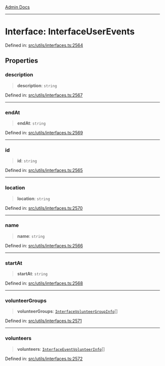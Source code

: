 [Admin Docs](/)

***

# Interface: InterfaceUserEvents

Defined in: [src/utils/interfaces.ts:2564](https://github.com/PalisadoesFoundation/talawa-admin/blob/main/src/utils/interfaces.ts#L2564)

## Properties

### description

> **description**: `string`

Defined in: [src/utils/interfaces.ts:2567](https://github.com/PalisadoesFoundation/talawa-admin/blob/main/src/utils/interfaces.ts#L2567)

***

### endAt

> **endAt**: `string`

Defined in: [src/utils/interfaces.ts:2569](https://github.com/PalisadoesFoundation/talawa-admin/blob/main/src/utils/interfaces.ts#L2569)

***

### id

> **id**: `string`

Defined in: [src/utils/interfaces.ts:2565](https://github.com/PalisadoesFoundation/talawa-admin/blob/main/src/utils/interfaces.ts#L2565)

***

### location

> **location**: `string`

Defined in: [src/utils/interfaces.ts:2570](https://github.com/PalisadoesFoundation/talawa-admin/blob/main/src/utils/interfaces.ts#L2570)

***

### name

> **name**: `string`

Defined in: [src/utils/interfaces.ts:2566](https://github.com/PalisadoesFoundation/talawa-admin/blob/main/src/utils/interfaces.ts#L2566)

***

### startAt

> **startAt**: `string`

Defined in: [src/utils/interfaces.ts:2568](https://github.com/PalisadoesFoundation/talawa-admin/blob/main/src/utils/interfaces.ts#L2568)

***

### volunteerGroups

> **volunteerGroups**: [`InterfaceVolunteerGroupInfo`](InterfaceVolunteerGroupInfo.md)[]

Defined in: [src/utils/interfaces.ts:2571](https://github.com/PalisadoesFoundation/talawa-admin/blob/main/src/utils/interfaces.ts#L2571)

***

### volunteers

> **volunteers**: [`InterfaceEventVolunteerInfo`](InterfaceEventVolunteerInfo.md)[]

Defined in: [src/utils/interfaces.ts:2572](https://github.com/PalisadoesFoundation/talawa-admin/blob/main/src/utils/interfaces.ts#L2572)
